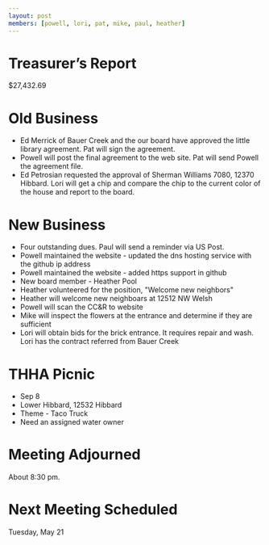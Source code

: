 ```yaml
---
layout: post
members: [powell, lori, pat, mike, paul, heather]
---
```

# Treasurer’s Report
$27,432.69

# Old Business
- Ed Merrick of Bauer Creek and the our board have approved the little library agreement.  Pat will sign the agreement.
- Powell will post the final agreement to the web site.  Pat will send Powell the agreement file.
- Ed Petrosian requested the approval of Sherman Williams 7080, 12370 Hibbard.
Lori will get a chip and compare the chip to the current color of the house and report to the board.

# New Business
- Four outstanding dues.  Paul will send a reminder via US Post.
- Powell maintained the website - updated the dns hosting service with the github ip address
- Powell maintained the website - added https support in github
- New board member - Heather Pool
- Heather volunteered for the position, "Welcome new neighbors"
- Heather will welcome new neighboars at 12512 NW Welsh
- Powell will scan the CC&R to website
- Mike will inspect the flowers at the entrance and determine if they are sufficient
- Lori will obtain bids for the brick entrance.  It requires repair and wash. Lori has the contract referred from Bauer Creek

# THHA Picnic
- Sep 8
- Lower Hibbard, 12532 Hibbard
- Theme - Taco Truck
- Need an assigned water owner

# Meeting Adjourned
About 8:30 pm.

# Next Meeting Scheduled
Tuesday, May 21

